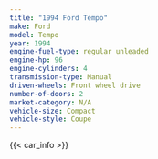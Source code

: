 ```yaml
---
title: "1994 Ford Tempo"
make: Ford
model: Tempo
year: 1994
engine-fuel-type: regular unleaded
engine-hp: 96
engine-cylinders: 4
transmission-type: Manual
driven-wheels: Front wheel drive
number-of-doors: 2
market-category: N/A
vehicle-size: Compact
vehicle-style: Coupe
---
```


{{< car_info >}}
